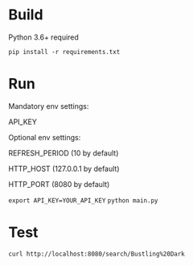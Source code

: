 # Build

Python 3.6+ required

`pip install -r requirements.txt`

# Run

Mandatory env settings:

API_KEY

Optional env settings:

REFRESH_PERIOD (10 by default)

HTTP_HOST (127.0.0.1 by default)

HTTP_PORT (8080 by default)

`export API_KEY=YOUR_API_KEY`
`python main.py`

# Test

`curl http://localhost:8080/search/Bustling%20Dark`
